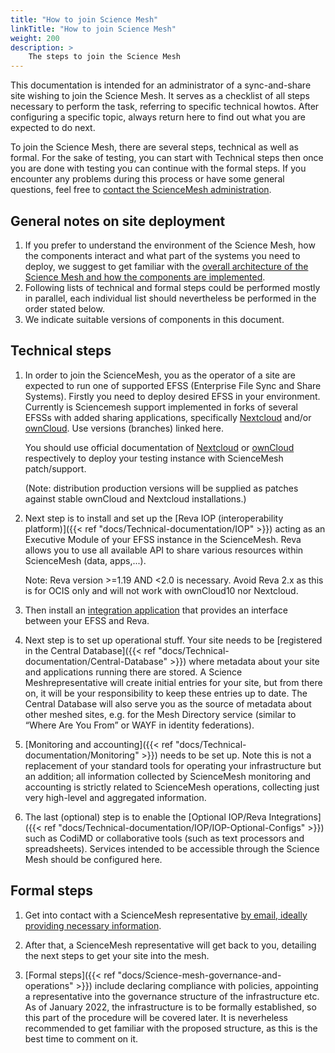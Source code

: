 ```yaml
---
title: "How to join Science Mesh"
linkTitle: "How to join Science Mesh"
weight: 200
description: >
    The steps to join the Science Mesh
---
```


This documentation is intended for an administrator of a sync-and-share site wishing to join the Science Mesh. It serves as a checklist of all steps necessary to perform the task, referring to specific technical howtos. After configuring a specific topic, always return here to find out what you are expected to do next.

To join the Science Mesh, there are several steps, technical as well as formal. For the sake of testing, you can start with Technical steps then once you are done with testing you can continue with the formal steps. If you encounter any problems during this process or have some general questions, feel free to [contact the ScienceMesh administration](../support/). 

## General notes on site deployment
1. If you prefer to understand the environment of the Science Mesh, how the components interact and what part of the systems you need to deploy, we suggest to get familiar with the [overall architecture of the Science Mesh and how the components are implemented](../architecture/).
1. Following lists of technical and formal steps could be performed mostly in parallel, each individual list should nevertheless be performed in the order stated below.
1. We indicate suitable versions of components in this document.

## Technical steps
1. In order to join the ScienceMesh, you as the operator of a site are expected to run one of supported EFSS (Enterprise File Sync and Share Systems). Firstly you need to deploy desired EFSS in your environment. Currently is Sciencemesh support implemented in forks of several EFSSs with added sharing applications, specifically [Nextcloud](https://github.com/pondersource/server/tree/sciencemesh) and/or [ownCloud](https://github.com/pondersource/core/tree/sciencemesh). Use versions (branches) linked here.

	You should use official documentation of [Nextcloud](https://nextcloud.com/install/) or [ownCloud](https://doc.owncloud.com/docs/next/) respectively to deploy your testing instance with ScienceMesh patch/support.

   (Note: distribution production versions will be supplied as patches against stable ownCloud and Nextcloud installations.)

1. Next step is to install and set up the [Reva IOP (interoperability platform)]({{< ref "docs/Technical-documentation/IOP" >}}) acting as an Executive Module of your EFSS instance in the ScienceMesh. Reva allows you to use all available API to share various resources within ScienceMesh (data, apps,...).
   
   Note: Reva version >=1.19 AND <2.0 is necessary. Avoid Reva 2.x as this is for OCIS only and will not work with ownCloud10 nor Nextcloud.

1. Then install an [integration application](../technical-documentation/iop/iop-nextcloud-owncloud10-integrations) that provides an interface between your EFSS and Reva.

1. Next step is to set up operational stuff. Your site needs to be [registered in the Central Database]({{< ref "docs/Technical-documentation/Central-Database" >}}) where metadata about your site and applications running there are stored. A Science Meshrepresentative will create initial entries for your site, but from there on, it will be your responsibility to keep these entries up to date. The Central Database will also serve you as the source of metadata about other meshed sites, e.g. for the Mesh Directory service (similar to “Where Are You From” or WAYF in identity federations). 

1. [Monitoring and accounting]({{< ref "docs/Technical-documentation/Monitoring" >}}) needs to be set up. Note this is not a replacement of your standard tools for operating your infrastructure but an addition; all information collected by ScienceMesh monitoring and accounting is strictly related to ScienceMesh operations, collecting just very high-level and aggregated information.

1. The last (optional) step is to enable the [Optional IOP/Reva Integrations]({{< ref "docs/Technical-documentation/IOP/IOP-Optional-Configs" >}}) such as CodiMD or collaborative tools (such as text processors and spreadsheets). Services intended to be accessible through the Science Mesh should be configured here.


## Formal steps

1. Get into contact with a ScienceMesh representative [by email, ideally providing necessary information](../science-mesh-governance-and-operations/firstcontactinfo/).

1. After that, a ScienceMesh representative will get back to you, detailing the next steps to get your site into the mesh.

1. [Formal steps]({{< ref "docs/Science-mesh-governance-and-operations" >}}) include declaring compliance with policies, appointing a representative into the governance structure of the infrastructure etc. As of January 2022, the infrastructure is to be formally established, so this part of the procedure will be covered later. It is neverheless recommended to get familiar with the proposed structure, as this is the best time to comment on it.

<!--
FIXME: I have asked Kuba and Pedro for an email addres helpdesk@sciencemesh.io
-->

<!--
From the Site Admission Procedure

Technical requirements
1. Each service must offer a way to be testable and verifiable from the outside by the
Operational Team to support automated testing.
1. The service MUST offer the required endpoints to perform these tests.
2. An account MUST be created in order to facilitate these tests.
3. These endpoints MUST be protected by some kind of authorisation mechanism.
4. It is only necessary to open these endpoints to the Operational Team; the Operational
Team will inform the site administrators in advance what IPs these tests will come from.
2. The service MUST support the Up-Test: This test will probe the service to see if it is up and
running, i.e. whether it can respond to a simple query on its endpoint.
3. An endpoint to collect accounting metrics MUST be provided.
1. This endpoint MUST be protected by some kind of authorisation mechanism.
2. It is only necessary to open this endpoint to the Operational Team; the Operational Team
will inform the site administrators in advance from what IPs the accounting metrics will
be collected.

Site admission procedure
The following steps need to be undertaken to join the Science Mesh:
1. A representative of the applicant Site signs the Science Mesh Policy Declaration and
presents it to the Operational Team together with the necessary contact information.
2. The applicant Site MUST make sure that it conforms with the requirements in section
“Requirements for Sites joining the Science Mesh”.
3. The Operational Team verifies that the applicant conforms with the requirements in section
“Requirements for Sites joining the Science Mesh”. If the applicant does not conform with
the requirements, the Operational Team MUST describe reasons and SHOULD give a
recommendation how to remedy.
4. The Operational Team informs the Science Mesh Steering Group about a new Site.
45. The Operational Team performs registration of the applicant Site to the Science Mesh. This
includes registration in the Central Database and making sure that accounting metrics are
collected and the Site monitoring tests are running.
-->

<!--

For the CS3 workshop, the governance boards and the OT will not be in place.
Therefore let us just focus on the technical part and leave the paperwork for
later on. We want sites to join the Science Mesh and not be deterred bij a mountain of bureaucracy.

-->


<!--
1. Read the technical and legal documentation which can be found here (FIXME).
1. Get into contact with the Science Mesh administration by using this online form (FIXME).
1. After reviewing your request, an administrator will get back to you, detailing the next steps; these include:
    - Getting remaining details about your site, especially technical ones like your IOP address for health monitoring
    - Performing initial compatibility and quality tests
    - FIXME...
1. Once all prerequisites have been met, you need to agree to and sign our OLAs/SLAs (FIXME).
1. Your site is added to our central database, effectively integrating it into the Science Mesh.
    - This includes appearing on all Science Mesh dashboards and being actively monitored for proper health.
1. In order to maintain your site's information, you will need to create an administrative account for our central database and request proper accesss rights.
    - More information will be provided by an administrator after your site has joined the Science Mesh.

-->

<!--

This stuff should go to FIXME1 I think.

### Checklists (FIXME)
Below you'll find some quick checklists to help you get your site ready for joining the Science Mesh.

#### General requirements (FIXME)
- Have this...
- And that...
- Legal stuff...
- FIXME...

#### Basic technical requirements
- Supported EFSS systems: _ownCloud 10/OCIS_, _Nextcloud_ (Version?), _Seafile_ (Version?)
- IOP (Reva) installed, configured and running next to your EFSS system
- EFSS and IOP must be accessible from the outside (see here (FIXME))
- FIXME...

#### Before joining the Science Mesh
- Read this (FIXME) introductory document that details the technical requirements to join the Science Mesh
- Install the IOP (Reva) as explained here (FIXME)
- Configure the IOP and connect it to your EFSS as explained here (FIXME)
- Run some self-tests as explained here (FIXME)
- FIXME...
-->
